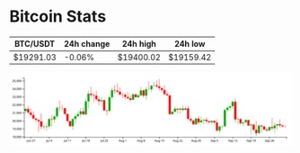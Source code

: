 # Bitcoin Stats

BTC/USDT|24h change|24h high|24h low|
|---|---|---|---|
|$19291.03|-0.06%|$19400.02|$19159.42|

<img src="./chart.svg">
